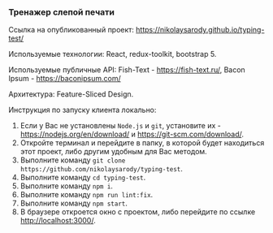 ### Тренажер слепой печати

Ссылка на опубликованный проект: <https://nikolaysarody.github.io/typing-test/>

Используемые технологии: React, redux-toolkit, bootstrap 5.

Используемые публичные API: Fish-Text - <https://fish-text.ru/>, Bacon Ipsum - <https://baconipsum.com/>

Архитектура: Feature-Sliced Design.

Инструкция по запуску клиента локально:
1) Если у Вас не установлены `Node.js` и `git`, установите их - <https://nodejs.org/en/download/> и <https://git-scm.com/download/>.
2) Откройте терминал и перейдите в папку, в которой будет находиться этот проект, либо другим удобным для Вас методом.
3) Выполните команду `git clone https://github.com/nikolaysarody/typing-test`.
4) Выполните команду `cd typing-test`.
5) Выполните команду `npm i`.
6) Выполните команду `npm run lint:fix`.
7) Выполните команду `npm start`.
8) В браузере откроется окно с проектом, либо перейдите по ссылке <http://localhost:3000/>.